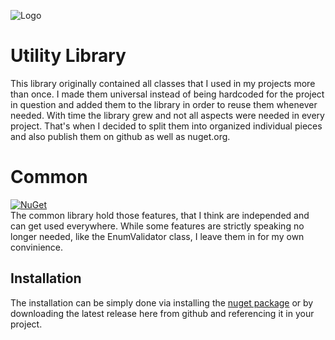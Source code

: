 ![Logo](../master/logo.png)

# Utility Library
This library originally contained all classes that I used in my projects more than once. I made them universal instead of being hardcoded for the project in question and added them to the library in order to reuse them whenever needed. With time the library grew and not all aspects were needed in every project. That's when I decided to split them into organized individual pieces and also publish them on github as well as nuget.org.

# Common
[![NuGet](https://img.shields.io/nuget/v/Narumikazuchi.svg)](https://www.nuget.org/packages/Narumikazuchi)  
The common library hold those features, that I think are independed and can get used everywhere. While some features are strictly speaking no longer needed, like the EnumValidator<TEnum> class, I leave them in for my own convinience.
  
## Installation
The installation can be simply done via installing the [nuget package](https://www.nuget.org/packages/Narumikazuchi/) or by downloading the latest release here from github and referencing it in your project.
